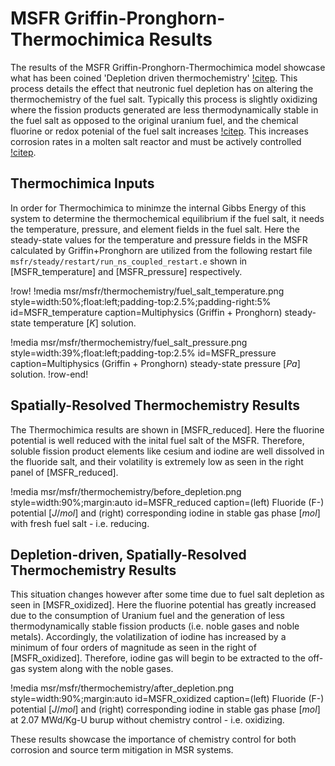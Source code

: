 # MSFR Griffin-Pronghorn-Thermochimica Results

The results of the MSFR Griffin-Pronghorn-Thermochimica model showcase what has been coined 'Depletion driven thermochemistry' [!citep](Frontiers). This process details the effect that neutronic fuel depletion has on altering the thermochemistry of the fuel salt. Typically this process is slightly oxidizing where the fission products generated are less thermodynamically stable in the fuel salt as opposed to the original uranium fuel, and the chemical fluorine or redox potenial of the fuel salt increases [!citep](Frontiers). This increases corrosion rates in a molten salt reactor and must be actively controlled [!citep](Zhang2018).

## Thermochimica Inputs

In order for Thermochimica to minimze the internal Gibbs Energy of this system to determine the thermochemical equilibrium if the fuel salt, it needs the temperature, pressure, and element fields in the fuel salt. Here the steady-state values for the temperature and pressure fields in the MSFR calculated by Griffin+Pronghorn are utilized from the following restart file `msfr/steady/restart/run_ns_coupled_restart.e` shown in [MSFR_temperature] and [MSFR_pressure] respectively.

!row!
!media msr/msfr/thermochemistry/fuel_salt_temperature.png
       style=width:50%;float:left;padding-top:2.5%;padding-right:5%
       id=MSFR_temperature
       caption=Multiphysics (Griffin + Pronghorn) steady-state temperature $[K]$ solution.

!media msr/msfr/thermochemistry/fuel_salt_pressure.png
       style=width:39%;float:left;padding-top:2.5%
       id=MSFR_pressure
       caption=Multiphysics (Griffin + Pronghorn) steady-state pressure $[Pa]$ solution.
!row-end!

## Spatially-Resolved Thermochemistry Results

The Thermochimica results are shown in [MSFR_reduced]. Here the fluorine potential is well reduced with the inital fuel salt of the MSFR. Therefore, soluble fission product elements like cesium and iodine are well dissolved in the fluoride salt, and their volatility is extremely low as seen in the right panel of [MSFR_reduced].

!media msr/msfr/thermochemistry/before_depletion.png
       style=width:90%;margin:auto
       id=MSFR_reduced
       caption=(left) Fluoride (F-) potential $[J/mol]$ and (right) corresponding iodine in stable gas phase $[mol]$ with fresh fuel salt - i.e. reducing.

## Depletion-driven, Spatially-Resolved Thermochemistry Results

This situation changes however after some time due to fuel salt depletion as seen in [MSFR_oxidized]. Here the fluorine potential has greatly increased due to the consumption of Uranium fuel and the generation of less thermodynamically stable fission products (i.e. noble gases and noble metals). Accordingly, the volatilization of iodine has increased by a minimum of four orders of magnitude as seen in the right of [MSFR_oxidized]. Therefore, iodine gas will begin to be extracted to the off-gas system along with the noble gases.

!media msr/msfr/thermochemistry/after_depletion.png
       style=width:90%;margin:auto
       id=MSFR_oxidized
       caption=(left) Fluoride (F-) potential $[J/mol]$ and (right) corresponding iodine in stable gas phase $[mol]$ at 2.07 MWd/Kg-U burup without chemistry control - i.e. oxidizing.

These results showcase the importance of chemistry control for both corrosion and source term mitigation in MSR systems.
